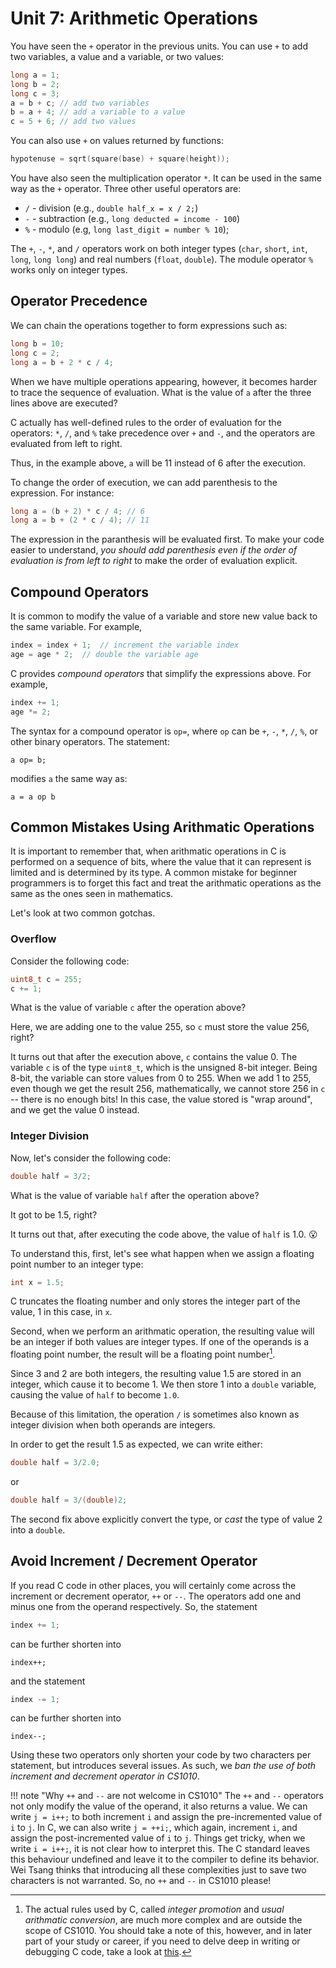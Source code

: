# Unit 7: Arithmetic Operations

You have seen the `+` operator in the previous units.  You can use `+` to add two variables, a value and a variable, or two values:

```C
long a = 1;
long b = 2;
long c = 3;
a = b + c; // add two variables
b = a + 4; // add a variable to a value
c = 5 + 6; // add two values
```

You can also use `+` on values returned by functions:

```C
hypotenuse = sqrt(square(base) + square(height));
```

You have also seen the multiplication operator `*`.  It can be used in the same way as the `+` operator.  Three other useful operators are:

- `/` - division (e.g., `double half_x = x / 2;`)
- `-` - subtraction (e.g., `long deducted = income - 100`)
- `%` - modulo (e.g, `long last_digit = number % 10`);

The `+`, `-`, `*`, and `/` operators work on both integer types (`char`, `short`, `int`, `long`, `long long`) and real numbers (`float`, `double`).  The module operator `%` works only on integer types.

## Operator Precedence
   
We can chain the operations together to form expressions such as:

```C
long b = 10;
long c = 2;
long a = b + 2 * c / 4;
```

When we have multiple operations appearing, however, it becomes harder to trace the sequence of evaluation.  What is the value of `a` after the three lines above are executed?

C actually has well-defined rules to the order of evaluation for the operators: `*`, `/`, and `%` take precedence over `+` and `-`, and the operators are evaluated from left to right.  

Thus, in the example above, `a` will be 11 instead of 6 after the execution.

To change the order of execution, we can add parenthesis to the expression.  For instance:

```C
long a = (b + 2) * c / 4; // 6
long a = b + (2 * c / 4); // 11
```

The expression in the paranthesis will be evaluated first.  To make your code easier to understand, _you should add parenthesis even if the order of evaluation is from left to right_ to make the order of evaluation explicit.

## Compound Operators

It is common to modify the value of a variable and store new value back to the same variable.  For example,

```C
index = index + 1;  // increment the variable index
age = age * 2;  // double the variable age
```

C provides _compound operators_ that simplify the expressions above.  For example,

```C
index += 1;
age *= 2;
```

The syntax for a compound operator is `op=`, where `op` can be `+`, `-`, `*`, `/`, `%`, or other binary operators.  The statement:

```
a op= b;
```

modifies `a` the same way as:

```
a = a op b
```

## Common Mistakes Using Arithmatic Operations

It is important to remember that, when arithmatic operations in C is performed on a sequence of bits, where the value that it can represent is limited and is determined by its type.  A common mistake for beginner programmers is to forget this fact and treat the arithmatic operations as the same as the ones seen in mathematics.  

Let's look at two common gotchas.

### Overflow

Consider the following code:

```C
uint8_t c = 255;
c += 1;
```

What is the value of variable `c` after the operation above?

Here, we are adding one to the value 255, so `c` must store the value 256, right?

It turns out that after the execution above, `c` contains the value 0.  The variable `c` is of the type `uint8_t`, which is the unsigned 8-bit integer.  Being 8-bit, the variable can store values from 0 to 255.  When we add 1 to 255, even though we get the result 256, mathematically, we cannot store 256 in `c` -- there is no enough bits!  In this case, the value stored is "wrap around", and we get the value 0 instead.

### Integer Division

Now, let's consider the following code:

```C
double half = 3/2;
```

What is the value of variable `half` after the operation above?

It got to be 1.5, right?  

It turns out that, after executing the code above, the value of `half` is 1.0.  :open_mouth:

To understand this, first, let's see what happen when we assign a floating point number to an integer type:

```C
int x = 1.5;
```

C truncates the floating number and only stores the integer part of the value, 1 in this case, in `x`.

Second, when we perform an arithmatic operation, the resulting value will be an integer if both values are integer types.  If one of the operands is a floating point number, the result will be a floating point number[^1].

Since 3 and 2 are both integers, the resulting value 1.5 are stored in an integer, which cause it to become 1.  We then store 1 into a `double` variable, causing the value of `half` to become `1.0`.

Because of this limitation, the operation `/` is sometimes also known as integer division when both operands are integers.  

In order to get the result 1.5 as expected, we can write either:
```C
double half = 3/2.0;
```

or 

```C
double half = 3/(double)2;
```

The second fix above explicitly convert the type, or _cast_ the type of value 2 into a `double`.

[^1]: The actual rules used by C, called _integer promotion_ and _usual arithmatic conversion_, are much more complex and are outside the scope of CS1010.  You should take a note of this, however, and in later part of your study or career, if you need to delve deep in writing or debugging C code, take a look at [this](https://wiki.sei.cmu.edu/confluence/display/c/INT02-C.+Understand+integer+conversion+rules).

## Avoid Increment / Decrement Operator 

If you read C code in other places, you will certainly come across the increment or decrement operator, `++` or `--`.  The operators add one and minus one from the operand respectively.  So, the statement

```C
index += 1;
```

can be further shorten into 

```
index++;
```

and the statement

```C
index -= 1;
```

can be further shorten into 

```
index--;
```

Using these two operators only shorten your code by two characters per statement, but introduces several issues.  As such, we _ban the use of both increment and decrement operator in CS1010_.

!!! note "Why `++` and `--` are not welcome in CS1010"
    The `++` and `--` operators not only modify the value of the operand, it also returns a value.  We can write `j = i++;` to both increment `i` and assign the pre-incremented value of `i` to `j`.  In C, we can also write `j = ++i;`, which again, increment `i`, and assign the post-incremented value of `i` to `j`.  Things get tricky, when we write `i = i++;`, it is not clear how to interpret this.  The C standard leaves this behaviour undefined and leave it to the compiler to define its behavior.  Wei Tsang thinks that introducing all these complexities just to save two characters is not warranted.  So, no `++` and `--` in CS1010 please!
    

    
